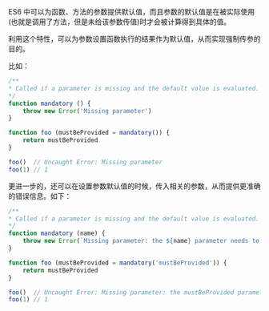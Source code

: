 ES6 中可以为函数、方法的参数提供默认值，而且参数的默认值是在被实际使用(也就是调用了方法，但是未给该参数传值)时才会被计算得到具体的值。

利用这个特性，可以为参数设置函数执行的结果作为默认值，从而实现强制传参的目的。

比如：

```JavaScript
/**
* Called if a parameter is missing and the default value is evaluated.
*/
function mandatory () {
    throw new Error('Missing parameter')
}

function foo (mustBeProvided = mandatory()) {
    return mustBeProvided
}

foo()  // Uncaught Error: Missing parameter
foo(1) // 1
```

更进一步的，还可以在设置参数默认值的时候，传入相关的参数，从而提供更准确的错误信息。如下：

```JavaScript
/**
* Called if a parameter is missing and the default value is evaluated.
*/
function mandatory (name) {
    throw new Error(`Missing parameter: the ${name} parameter needs to pass in a value`)
}

function foo (mustBeProvided = mandatory('mustBeProvided')) {
    return mustBeProvided
}

foo()  // Uncaught Error: Missing parameter: the mustBeProvided parameter needs to pass in a value
foo(1) // 1
```

